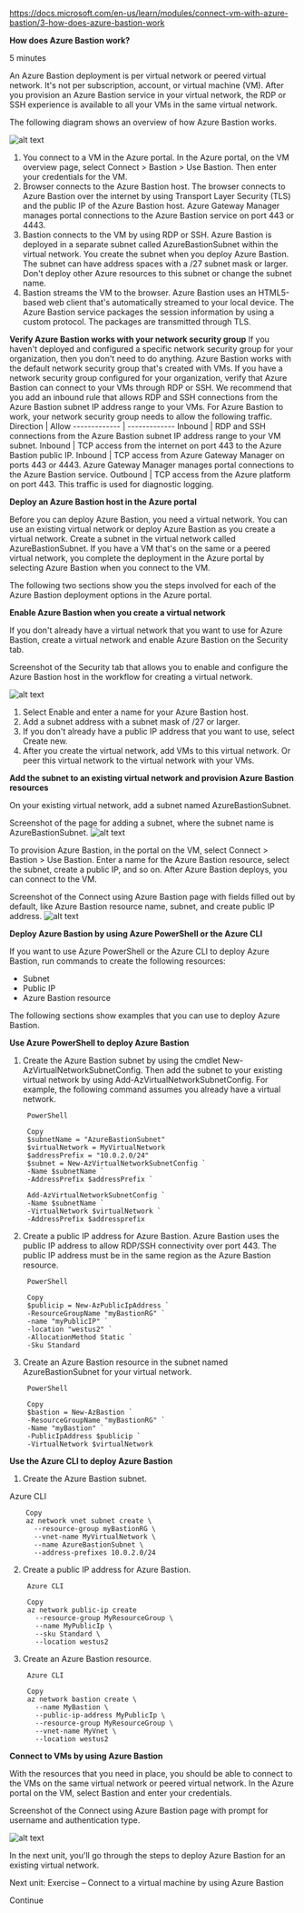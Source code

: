 https://docs.microsoft.com/en-us/learn/modules/connect-vm-with-azure-bastion/3-how-does-azure-bastion-work

**How does Azure Bastion work?**

5 minutes

An Azure Bastion deployment is per virtual network or peered virtual network. It's not per subscription, account, or virtual machine (VM). After you provision an Azure Bastion service in your virtual network, the RDP or SSH experience is available to all your VMs in the same virtual network.

The following diagram shows an overview of how Azure Bastion works.

![alt text](https://docs.microsoft.com/en-us/learn/modules/connect-vm-with-azure-bastion/media/3-bastion-architecture-overview.png)

1. You connect to a VM in the Azure portal. In the Azure portal, on the VM overview page, select Connect > Bastion > Use Bastion. Then enter your credentials for the VM.
2. Browser connects to the Azure Bastion host. The browser connects to Azure Bastion over the internet by using Transport Layer Security (TLS) and the public IP of the Azure Bastion host. Azure Gateway Manager manages portal connections to the Azure Bastion service on port 443 or 4443.
3. Bastion connects to the VM by using RDP or SSH. Azure Bastion is deployed in a separate subnet called AzureBastionSubnet within the virtual network. You create the subnet when you deploy Azure Bastion. The subnet can have address spaces with a /27 subnet mask or larger. Don't deploy other Azure resources to this subnet or change the subnet name.
4. Bastion streams the VM to the browser. Azure Bastion uses an HTML5-based web client that's automatically streamed to your local device. The Azure Bastion service packages the session information by using a custom protocol. The packages are transmitted through TLS.


**Verify Azure Bastion works with your network security group**
If you haven't deployed and configured a specific network security group for your organization, then you don't need to do anything. Azure Bastion works with the default network security group that's created with VMs.
If you have a network security group configured for your organization, verify that Azure Bastion can connect to your VMs through RDP or SSH. We recommend that you add an inbound rule that allows RDP and SSH connections from the Azure Bastion subnet IP address range to your VMs.
For Azure Bastion to work, your network security group needs to allow the following traffic.
Direction   |  Allow
------------- | -------------
Inbound  |  RDP and SSH connections from the Azure Bastion subnet IP address range to your VM subnet.
Inbound   | TCP access from the internet on port 443 to the Azure Bastion public IP.
Inbound   | TCP access from Azure Gateway Manager on ports 443 or 4443. Azure Gateway Manager manages portal connections to the Azure Bastion service.
Outbound  |  TCP access from the Azure platform on port 443. This traffic is used for diagnostic logging.


**Deploy an Azure Bastion host in the Azure portal**

Before you can deploy Azure Bastion, you need a virtual network. You can use an existing virtual network or deploy Azure Bastion as you create a virtual network. Create a subnet in the virtual network called AzureBastionSubnet. If you have a VM that's on the same or a peered virtual network, you complete the deployment in the Azure portal by selecting Azure Bastion when you connect to the VM.

The following two sections show you the steps involved for each of the Azure Bastion deployment options in the Azure portal.


**Enable Azure Bastion when you create a virtual network**

If you don't already have a virtual network that you want to use for Azure Bastion, create a virtual network and enable Azure 
Bastion on the Security tab.
 
 Screenshot of the Security tab that allows you to enable and configure the Azure Bastion host in the workflow for creating a virtual network.

![alt text](https://docs.microsoft.com/en-us/learn/modules/connect-vm-with-azure-bastion/media/3-create-virtual-network-enable-bastion.png)


1. Select Enable and enter a name for your Azure Bastion host.
2. Add a subnet address with a subnet mask of /27 or larger.
3. If you don't already have a public IP address that you want to use, select Create new.
4. After you create the virtual network, add VMs to this virtual network. Or peer this virtual network to the virtual network with your VMs.


**Add the subnet to an existing virtual network and provision Azure Bastion resources**

On your existing virtual network, add a subnet named AzureBastionSubnet.

Screenshot of the page for adding a subnet, where the subnet name is AzureBastionSubnet.
![alt text](https://docs.microsoft.com/en-us/learn/modules/connect-vm-with-azure-bastion/media/3-virtual-network-add-subnet.png)

To provision Azure Bastion, in the portal on the VM, select Connect > Bastion > Use Bastion. Enter a name for the Azure Bastion resource, select the subnet, create a public IP, and so on. After Azure Bastion deploys, you can connect to the VM.
 
 Screenshot of the Connect using Azure Bastion page with fields filled out by default, like Azure Bastion resource name, subnet, and create public IP address.
![alt text](https://docs.microsoft.com/en-us/learn/modules/connect-vm-with-azure-bastion/media/3-operations-bastion.png)

**Deploy Azure Bastion by using Azure PowerShell or the Azure CLI**

If you want to use Azure PowerShell or the Azure CLI to deploy Azure Bastion, run commands to create the following resources:
* Subnet
* Public IP
* Azure Bastion resource

The following sections show examples that you can use to deploy Azure Bastion.


**Use Azure PowerShell to deploy Azure Bastion**

1. Create the Azure Bastion subnet by using the cmdlet New-AzVirtualNetworkSubnetConfig. Then add the subnet to your existing virtual network by using Add-AzVirtualNetworkSubnetConfig. For example, the following command assumes you already have a virtual network.

        PowerShell

        Copy
        $subnetName = "AzureBastionSubnet"
        $virtualNetwork = MyVirtualNetwork
        $addressPrefix = "10.0.2.0/24"
        $subnet = New-AzVirtualNetworkSubnetConfig ` 
        -Name $subnetName ` 
        -AddressPrefix $addressPrefix `

        Add-AzVirtualNetworkSubnetConfig ` 
        -Name $subnetName `
        -VirtualNetwork $virtualNetwork `
        -AddressPrefix $addressprefix

2. Create a public IP address for Azure Bastion. Azure Bastion uses the public IP address to allow RDP/SSH connectivity over port 443. The public IP address must be in the same region as the Azure Bastion resource.

        PowerShell

        Copy
        $publicip = New-AzPublicIpAddress `
        -ResourceGroupName "myBastionRG" `
        -name "myPublicIP" `
        -location "westus2" `
        -AllocationMethod Static `
        -Sku Standard

3. Create an Azure Bastion resource in the subnet named AzureBastionSubnet for your virtual network.

        PowerShell

        Copy
        $bastion = New-AzBastion `
        -ResourceGroupName "myBastionRG" `
        -Name "myBastion" `
        -PublicIpAddress $publicip `
        -VirtualNetwork $virtualNetwork

**Use the Azure CLI to deploy Azure Bastion**

1. Create the Azure Bastion subnet.

Azure CLI

        Copy
        az network vnet subnet create \
          --resource-group myBastionRG \
          --vnet-name MyVirtualNetwork \
          --name AzureBastionSubnet \
          --address-prefixes 10.0.2.0/24

2. Create a public IP address for Azure Bastion.

        Azure CLI

        Copy
        az network public-ip create
          --resource-group MyResourceGroup \
          --name MyPublicIp \
          --sku Standard \
          --location westus2

3. Create an Azure Bastion resource.

        Azure CLI

        Copy
        az network bastion create \
          --name MyBastion \
          --public-ip-address MyPublicIp \
          --resource-group MyResourceGroup \
          --vnet-name MyVnet \
          --location westus2

**Connect to VMs by using Azure Bastion**

With the resources that you need in place, you should be able to connect to the VMs on the same virtual network or peered virtual network. In the Azure portal on the VM, select Bastion and enter your credentials.
 
 Screenshot of the Connect using Azure Bastion page with prompt for username and authentication type.

![alt text](https://docs.microsoft.com/en-us/learn/modules/connect-vm-with-azure-bastion/media/3-operations-bastion-connect.png)

In the next unit, you'll go through the steps to deploy Azure Bastion for an existing virtual network.


Next unit: Exercise – Connect to a virtual machine by using Azure Bastion

Continue

